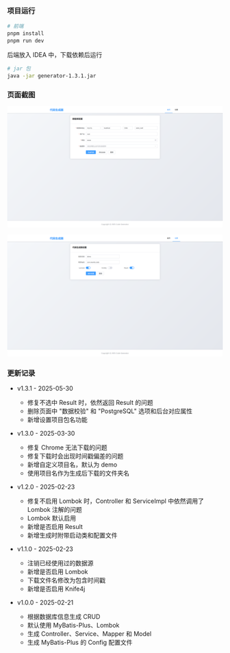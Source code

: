 ### 项目运行

```bash
# 前端
pnpm install
pnpm run dev
```

后端放入 IDEA 中，下载依赖后运行

```bash
# jar 包
java -jar generator-1.3.1.jar
```

### 页面截图

![image-20250530175715622](README.assets/image-20250530175715622.png)

![image-20250530175657610](README.assets/image-20250530175657610.png)

### 更新记录

- v1.3.1 - 2025-05-30
  - 修复不选中 Result 时，依然返回 Result 的问题
  - 删除页面中 "数据校验" 和 "PostgreSQL" 选项和后台对应属性
  - 新增设置项目包名功能

 - v1.3.0 - 2025-03-30
   - 修复 Chrome 无法下载的问题
   - 修复下载时会出现时间戳偏差的问题
   - 新增自定义项目名，默认为 demo
   - 使用项目名作为生成后下载的文件夹名
 - v1.2.0 - 2025-02-23
   - 修复不启用 Lombok 时，Controller 和 ServiceImpl 中依然调用了 Lombok 注解的问题
   - Lombok 默认启用
   - 新增是否启用 Result
   - 新增生成时附带启动类和配置文件
 - v1.1.0 - 2025-02-23
   - 注销已经使用过的数据源
   - 新增是否启用 Lombok
   - 下载文件名修改为包含时间戳
   - 新增是否启用 Knife4j
 - v1.0.0 - 2025-02-21
   - 根据数据库信息生成 CRUD
   - 默认使用 MyBatis-Plus、Lombok
   - 生成 Controller、Service、Mapper 和 Model
   - 生成 MyBatis-Plus 的 Config 配置文件
